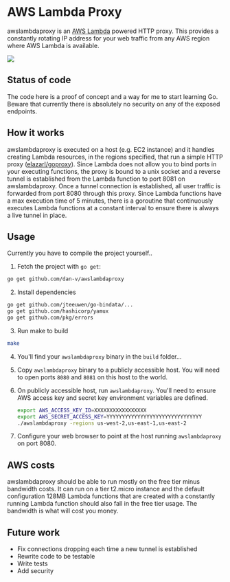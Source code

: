 # AWS Lambda Proxy

awslambdaproxy is an [AWS Lambda](https://aws.amazon.com/lambda/) powered HTTP proxy. This provides a constantly rotating IP address for your web traffic from any AWS region where AWS Lambda is available.

![](http://i.giphy.com/2dKZ7DEBg1NCM.gif)

## Status of code
The code here is a proof of concept and a way for me to start learning Go. Beware that currently there is absolutely no security on any of the exposed endpoints.

## How it works
awslambdaproxy is executed on a host (e.g. EC2 instance) and it handles creating Lambda resources, in the regions specified, that run a simple HTTP proxy ([elazarl/goproxy](https://github.com/elazarl/goproxy)). Since Lambda does not allow you to bind ports in your executing functions, the proxy is bound to a unix socket and a reverse tunnel is established from the Lambda function to port 8081 on awslambdaproxy. Once a tunnel connection is established, all user traffic is forwarded from port 8080 through this proxy. Since Lambda functions have a max execution time of 5 minutes, there is a goroutine that continuously executes Lambda functions at a constant interval to ensure there is always a live tunnel in place.

## Usage
Currently you have to compile the project yourself..

1. Fetch the project with `go get`:

  ```sh
  go get github.com/dan-v/awslambdaproxy
  ```

2. Install dependencies

  ```sh
  go get github.com/jteeuwen/go-bindata/...
  go get github.com/hashicorp/yamux
  go get github.com/pkg/errors
  ```

3. Run make to build

  ```sh
  make
  ```

4. You'll find your `awslambdaproxy` binary in the `build` folder...

5. Copy `awslambdaproxy` binary to a publicly accessible host. You will need to open ports `8080` and `8081` on this host to the world.

6. On publicly accessible host, run `awslambdaproxy`. You'll need to ensure AWS access key and secret key environment variables are defined.

    ```sh
    export AWS_ACCESS_KEY_ID=XXXXXXXXXXXXXXXXX
    export AWS_SECRET_ACCESS_KEY=YYYYYYYYYYYYYYYYYYYYYYYYYYYYYYY
    ./awslambdaproxy -regions us-west-2,us-east-1,us-east-2
    ```
    
7. Configure your web browser to point at the host running `awslambdaproxy` on port 8080.

## AWS costs
awslambdaproxy should be able to run mostly on the free tier minus bandwidth costs. It can run on a tier t2.micro instance and the default configuration 128MB Lambda functions that are created with a constantly running Lambda function should also fall in the free tier usage. The bandwidth is what will cost you money.

## Future work
* Fix connections dropping each time a new tunnel is established
* Rewrite code to be testable
* Write tests
* Add security
